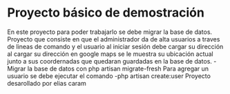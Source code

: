 # Proyecto básico de demostración
En este proyecto para poder trabajarlo se debe migrar la base de datos. Proyecto que consiste en que el administrador da de alta usuarios a traves de lineas de comando y el usuario al iniciar sesión debe cargar su dirección al cargar su dirección en google maps se le muestra su ubicación actual junto a sus coordernadas que quedaran guardadas en la base de datos.
-Migrar la base de datos con php artisan migrate-fresh
Para agregar un usuario se debe ejecutar el comando
-php artisan create:user
Proyecto desarollado por elias caram
